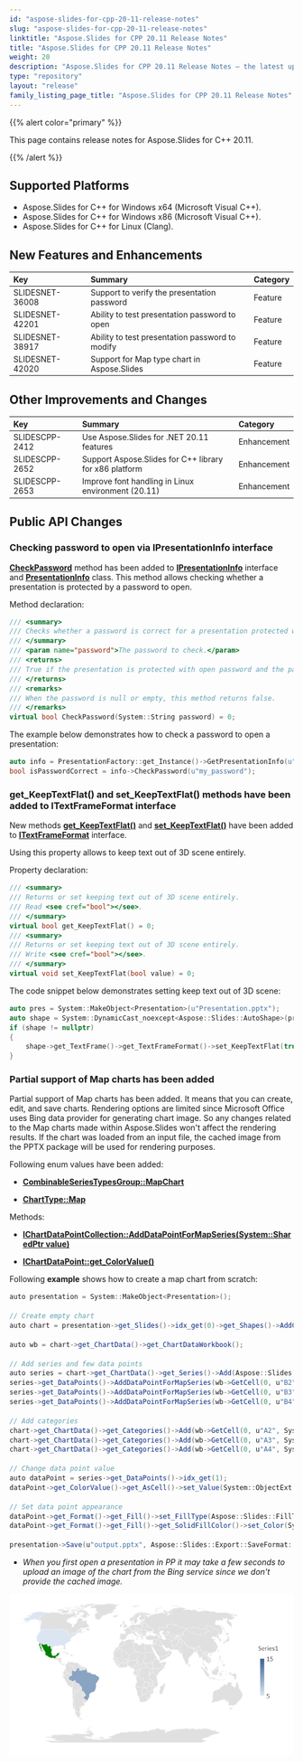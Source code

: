 ```yaml
---
id: "aspose-slides-for-cpp-20-11-release-notes"
slug: "aspose-slides-for-cpp-20-11-release-notes"
linktitle: "Aspose.Slides for CPP 20.11 Release Notes"
title: "Aspose.Slides for CPP 20.11 Release Notes"
weight: 20
description: "Aspose.Slides for CPP 20.11 Release Notes – the latest updates and fixes."
type: "repository"
layout: "release"
family_listing_page_title: "Aspose.Slides for CPP 20.11 Release Notes"
---
```


{{% alert color="primary" %}}

This page contains release notes for Aspose.Slides for C++ 20.11.

{{% /alert %}}

## **Supported Platforms**
- Aspose.Slides for C++ for Windows x64 (Microsoft Visual C++).
- Aspose.Slides for C++ for Windows x86 (Microsoft Visual C++).
- Aspose.Slides for C++ for Linux (Clang).

## **New Features and Enhancements**
|**Key**|**Summary**|**Category**|
| :- | :- | :- |
|SLIDESNET-36008|Support to verify the presentation password|Feature|
|SLIDESNET-42201|Ability to test presentation password to open|Feature|
|SLIDESNET-38917|Ability to test presentation password to modify|Feature|
|SLIDESNET-42020|Support for Map type chart in Aspose.Slides|Feature|

## **Other Improvements and Changes**
|**Key**|**Summary**|**Category**|
| :- | :- | :- |
|SLIDESCPP-2412|Use Aspose.Slides for .NET 20.11 features|Enhancement|
|SLIDESCPP-2652|Support Aspose.Slides for C++ library for x86 platform|Enhancement|
|SLIDESCPP-2653|Improve font handling in Linux environment (20.11)|Enhancement|

## **Public API Changes**
### Checking password to open via IPresentationInfo interface
**[CheckPassword](https://reference.aspose.com/slides/cpp/class/aspose.slides.i_presentation_info#a6f6d9c697959913eb8e239bf8254a475)**
method has been added to **[IPresentationInfo](https://reference.aspose.com/slides/cpp/class/aspose.slides.i_presentation_info)**
interface and **[PresentationInfo](https://reference.aspose.com/slides/cpp/class/aspose.slides.presentation_info)** class.
This method allows checking whether a presentation is protected by a password to open.

Method declaration:
```cpp
/// <summary>
/// Checks whether a password is correct for a presentation protected with open password.
/// </summary>
/// <param name="password">The password to check.</param>
/// <returns>
/// True if the presentation is protected with open password and the password is correct and false otherwise.
/// </returns>
/// <remarks>
/// When the password is null or empty, this method returns false.
/// </remarks>
virtual bool CheckPassword(System::String password) = 0;
```

The example below demonstrates how to check a password to open a presentation:
```cpp
auto info = PresentationFactory::get_Instance()->GetPresentationInfo(u"pres.pptx");
bool isPasswordCorrect = info->CheckPassword(u"my_password");
```

### get_KeepTextFlat() and set_KeepTextFlat() methods have been added to ITextFrameFormat interface
New methods **[get_KeepTextFlat()](https://reference.aspose.com/slides/cpp/class/aspose.slides.i_text_frame_format#ae4cb35f31bd5b1e1e589ca3ec62b59bd)**
and **[set_KeepTextFlat()](https://reference.aspose.com/slides/cpp/class/aspose.slides.i_text_frame_format#abcb0a0243ca69aa29704fe4072577651)**
have been added to **[ITextFrameFormat](https://reference.aspose.com/slides/cpp/class/aspose.slides.i_text_frame_format)** interface.

Using this property allows to keep text out of 3D scene entirely.

Property declaration:

```cpp
/// <summary>
/// Returns or set keeping text out of 3D scene entirely.
/// Read <see cref="bool"></see>.
/// </summary>
virtual bool get_KeepTextFlat() = 0;
/// <summary>
/// Returns or set keeping text out of 3D scene entirely.
/// Write <see cref="bool"></see>.
/// </summary>
virtual void set_KeepTextFlat(bool value) = 0;
```

The code snippet below demonstrates setting keep text out of 3D scene:

```cpp
auto pres = System::MakeObject<Presentation>(u"Presentation.pptx");
auto shape = System::DynamicCast_noexcept<Aspose::Slides::AutoShape>(pres->get_Slides()->idx_get(0)->get_Shapes()->idx_get(0));
if (shape != nullptr)
{
    shape->get_TextFrame()->get_TextFrameFormat()->set_KeepTextFlat(true);
}
```


### Partial support of Map charts has been added
Partial support of Map charts has been added. It means that you can create, edit, and save charts. Rendering options are limited since Microsoft Office uses Bing data provider for generating chart image.
So any changes related to the Map charts made within Aspose.Slides won't affect the rendering results.
If the chart was loaded from an input file, the cached image from the PPTX package will be used for rendering purposes.

Following enum values have been added:

- **[CombinableSeriesTypesGroup::MapChart](https://reference.aspose.com/slides/cpp/namespace/aspose.slides.charts#a77ec80b212557731ebdd2c4b565a4eb5)**

- **[ChartType::Map](https://reference.aspose.com/slides/cpp/namespace/aspose.slides.charts#a23ba9ea390f5be4c8f5ab18baf4f8c05)**

Methods:

- **[IChartDataPointCollection::AddDataPointForMapSeries(System::SharedPtr<IChartDataCell> value)](https://reference.aspose.com/slides/cpp/class/aspose.slides.charts.i_chart_data_point_collection#a5329107aca4881d14cf98db752c4bbad)**

- **[IChartDataPoint::get_ColorValue()](https://reference.aspose.com/slides/cpp/class/aspose.slides.charts.chart_data_point#a30de320a8b9b311c4dc2f560b05183d4)**

Following **example** shows how to create a map chart from scratch:
```csharp
auto presentation = System::MakeObject<Presentation>();

// Create empty chart
auto chart = presentation->get_Slides()->idx_get(0)->get_Shapes()->AddChart(Aspose::Slides::Charts::ChartType::Map, 50.0f, 50.0f, 500.0f, 400.0f, false);

auto wb = chart->get_ChartData()->get_ChartDataWorkbook();

// Add series and few data points
auto series = chart->get_ChartData()->get_Series()->Add(Aspose::Slides::Charts::ChartType::Map);
series->get_DataPoints()->AddDataPointForMapSeries(wb->GetCell(0, u"B2", System::ObjectExt::Box<int32_t>(5)));
series->get_DataPoints()->AddDataPointForMapSeries(wb->GetCell(0, u"B3", System::ObjectExt::Box<int32_t>(1)));
series->get_DataPoints()->AddDataPointForMapSeries(wb->GetCell(0, u"B4", System::ObjectExt::Box<int32_t>(10)));

// Add categories
chart->get_ChartData()->get_Categories()->Add(wb->GetCell(0, u"A2", System::ObjectExt::Box<System::String>(u"United States")));
chart->get_ChartData()->get_Categories()->Add(wb->GetCell(0, u"A3", System::ObjectExt::Box<System::String>(u"Mexico")));
chart->get_ChartData()->get_Categories()->Add(wb->GetCell(0, u"A4", System::ObjectExt::Box<System::String>(u"Brazil")));

// Change data point value
auto dataPoint = series->get_DataPoints()->idx_get(1);
dataPoint->get_ColorValue()->get_AsCell()->set_Value(System::ObjectExt::Box<System::String>(u"15"));

// Set data point appearance
dataPoint->get_Format()->get_Fill()->set_FillType(Aspose::Slides::FillType::Solid);
dataPoint->get_Format()->get_Fill()->get_SolidFillColor()->set_Color(System::Drawing::Color::get_Green());

presentation->Save(u"output.pptx", Aspose::Slides::Export::SaveFormat::Pptx);
```


* *When you first open a presentation in PP it may take a few seconds to upload an image of the chart from the Bing service since we don't provide the cached image.*

![todo:image_alt_text](mapchart.png)
